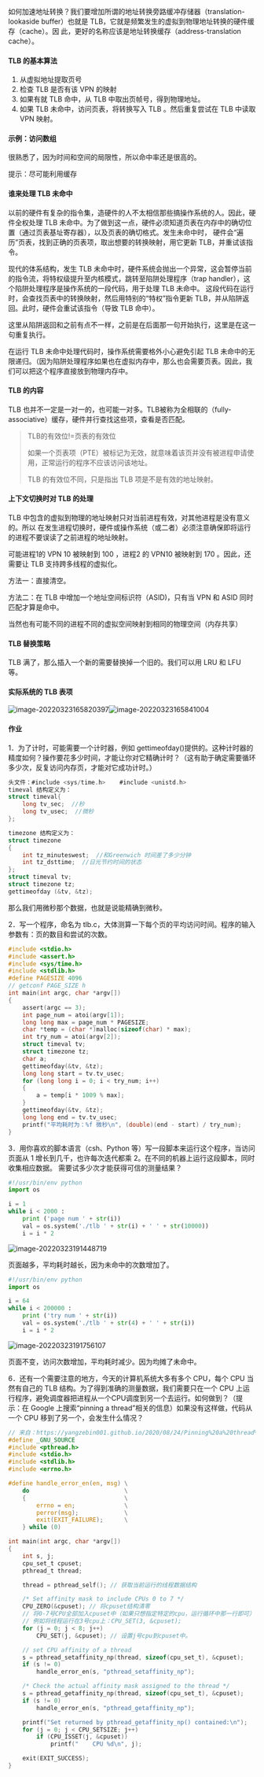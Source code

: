 如何加速地址转换？我们要增加所谓的地址转换旁路缓冲存储器（translation-lookaside buffer）也就是 TLB，它就是频繁发生的虚拟到物理地址转换的硬件缓存（cache）。因 此，更好的名称应该是地址转换缓存（address-translation cache）。

#### TLB 的基本算法

1. 从虚拟地址提取页号
2. 检查 TLB 是否有该 VPN 的映射
3. 如果有就 TLB 命中，从 TLB 中取出页帧号，得到物理地址。
4. 如果 TLB 未命中，访问页表，将转换写入 TLB 。然后重复尝试在 TLB 中读取 VPN 映射。

#### 示例：访问数组

很熟悉了，因为时间和空间的局限性，所以命中率还是很高的。

提示：尽可能利用缓存

#### 谁来处理 TLB 未命中

以前的硬件有复杂的指令集，造硬件的人不太相信那些搞操作系统的人。因此，硬件全权处理 TLB 未命中。为了做到这一点，硬件必须知道页表在内存中的确切位置（通过页表基址寄存器），以及页表的确切格式。发生未命中时， 硬件会“遍历”页表，找到正确的页表项，取出想要的转换映射，用它更新 TLB，并重试该指令。

现代的体系结构，发生 TLB 未命中时，硬件系统会抛出一个异常，这会暂停当前的指令流，将特权级提升至内核模式，跳转至陷阱处理程序（trap handler），这个陷阱处理程序是操作系统的一段代码，用于处理 TLB 未命中。 这段代码在运行时，会查找页表中的转换映射，然后用特别的“特权”指令更新 TLB，并从陷阱返回。此时，硬件会重试该指令（导致 TLB 命中）。

这里从陷阱返回和之前有点不一样，之前是在后面那一句开始执行，这里是在这一句重复执行。

在运行 TLB 未命中处理代码时，操作系统需要格外小心避免引起 TLB 未命中的无限递归。（因为陷阱处理程序如果也在虚拟内存中，那么也会需要页表。因此，我们可以把这个程序直接放到物理内存中。

#### TLB 的内容

TLB 也并不一定是一对一的，也可能一对多。TLB被称为全相联的（fully-associative）缓存，硬件并行查找这些项，查看是否匹配。

> TLB的有效位!=页表的有效位
>
> 如果一个页表项（PTE）被标记为无效，就意味着该页并没有被进程申请使用，正常运行的程序不应该访问该地址。
>
> TLB 的有效位不同，只是指出 TLB 项是不是有效的地址映射。

#### 上下文切换时对 TLB 的处理

TLB 中包含的虚拟到物理的地址映射只对当前进程有效，对其他进程是没有意义的。所以 在发生进程切换时，硬件或操作系统（或二者）必须注意确保即将运行的进程不要误读了之前进程的地址映射。

可能进程1的 VPN 10 被映射到 100 ，进程2 的 VPN10 被映射到 170 。因此，还需要让 TLB 支持跨多线程的虚拟化。

方法一：直接清空。

方法二：在 TLB 中增加一个地址空间标识符（ASID)，只有当 VPN 和 ASID 同时匹配才算是命中。

当然也有可能不同的进程不同的虚拟空间映射到相同的物理空间（内存共享）

#### TLB 替换策略

TLB 满了，那么插入一个新的需要替换掉一个旧的。我们可以用 LRU 和 LFU 等。

#### 实际系统的 TLB 表项

![image-20220323165820397](../res/image-20220323165820397.png)![image-20220323165841004](../res/image-20220323165841004.png)

#### 作业

1．为了计时，可能需要一个计时器，例如 gettimeofday()提供的。这种计时器的精度如何？操作要花多少时间，才能让你对它精确计时？（这有助于确定需要循环多少次，反复访问内存页，才能对它成功计时。）

```c
头文件：#include <sys/time.h>    #include <unistd.h>
timeval 结构定义为：
struct timeval{
    long tv_sec;  //秒
    long tv_usec;  //微秒
};

timezone 结构定义为：
struct timezone
{
    int tz_minuteswest;  //和Greenwich 时间差了多少分钟
    int tz_dsttime;  //日光节约时间的状态
};
struct timeval tv;
struct timezone tz;
gettimeofday (&tv, &tz);
```

那么我们用微秒那个数据，也就是说能精确到微秒。

2．写一个程序，命名为 tlb.c，大体测算一下每个页的平均访问时间。程序的输入参数有：页的数目和尝试的次数。

```c
#include <stdio.h>
#include <assert.h>
#include <sys/time.h>
#include <stdlib.h>
#define PAGESIZE 4096
// getconf PAGE_SIZE h
int main(int argc, char *argv[])
{
    assert(argc == 3);
    int page_num = atoi(argv[1]);
    long long max = page_num * PAGESIZE;
    char *temp = (char *)malloc(sizeof(char) * max);
    int try_num = atoi(argv[2]);
    struct timeval tv;
    struct timezone tz;
    char a;
    gettimeofday(&tv, &tz);
    long long start = tv.tv_usec;
    for (long long i = 0; i < try_num; i++)
    {
        a = temp[i * 1009 % max];
    }
    gettimeofday(&tv, &tz);
    long long end = tv.tv_usec;
    printf("平均耗时为：%f 微秒\n", (double)(end - start) / try_num);
}
```

3．用你喜欢的脚本语言（csh、Python 等）写一段脚本来运行这个程序，当访问页面从 1 增长到几千，也许每次迭代都乘 2。在不同的机器上运行这段脚本，同时收集相应数据。 需要试多少次才能获得可信的测量结果？

```python
#!/usr/bin/env python
import os

i = 1
while i < 2000 :
	print ('page num ' + str(i))
	val = os.system('./tlb ' + str(i) + ' ' + str(10000))
	i = i * 2
```

![image-20220323191448719](../res/image-20220323191448719.png)

页面越多，平均耗时越长，因为未命中的次数增加了。

```python
#!/usr/bin/env python
import os

i = 64
while i < 200000 :
	print ('try num ' + str(i))
	val = os.system('./tlb ' + str(4) + ' ' + str(i))
	i = i * 2
```

![image-20220323191756107](../res/image-20220323191756107.png)

页面不变，访问次数增加，平均耗时减少。因为均摊了未命中。

6．还有一个需要注意的地方，今天的计算机系统大多有多个 CPU，每个 CPU 当然有自己的 TLB 结构。为了得到准确的测量数据，我们需要只在一个 CPU 上运行程序，避免调度器把进程从一个CPU调度到另一个去运行。如何做到？（提示：在 Google 上搜索“pinning a thread”相关的信息）如果没有这样做，代码从一个 CPU 移到了另一个，会发生什么情况？

```c
// 来自：https://yangzebin001.github.io/2020/08/24/Pinning%20a%20thread%20%E2%80%94%E2%80%94%20%E5%A6%82%E4%BD%95%E8%AE%A9%E7%BA%BF%E7%A8%8B%E8%BF%90%E8%A1%8C%E5%9C%A8%E7%89%B9%E5%AE%9A%E7%9A%84CPU%E4%B8%8A/
#define _GNU_SOURCE
#include <pthread.h>
#include <stdio.h>
#include <stdlib.h>
#include <errno.h>

#define handle_error_en(en, msg) \
    do                           \
    {                            \
        errno = en;              \
        perror(msg);             \
        exit(EXIT_FAILURE);      \
    } while (0)

int main(int argc, char *argv[])
{
    int s, j;
    cpu_set_t cpuset;
    pthread_t thread;

    thread = pthread_self(); // 获取当前运行的线程数据结构

    /* Set affinity mask to include CPUs 0 to 7 */
    CPU_ZERO(&cpuset); // 将cpuset结构清零
    // 将0-7号CPU全部加入cpuset中（如果只想指定特定的cpu，运行循环中那一行即可）
    // 例如将线程运行在3号cpu上：CPU_SET(3, &cpuset);
    for (j = 0; j < 8; j++)
        CPU_SET(j, &cpuset); // 设置j号cpu到cpuset中。

    // set CPU affinity of a thread
    s = pthread_setaffinity_np(thread, sizeof(cpu_set_t), &cpuset);
    if (s != 0)
        handle_error_en(s, "pthread_setaffinity_np");

    /* Check the actual affinity mask assigned to the thread */
    s = pthread_getaffinity_np(thread, sizeof(cpu_set_t), &cpuset);
    if (s != 0)
        handle_error_en(s, "pthread_getaffinity_np");

    printf("Set returned by pthread_getaffinity_np() contained:\n");
    for (j = 0; j < CPU_SETSIZE; j++)
        if (CPU_ISSET(j, &cpuset))
            printf("    CPU %d\n", j);

    exit(EXIT_SUCCESS);
}
```

